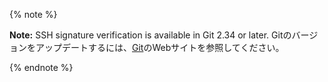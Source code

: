 
{% note %}

**Note:** SSH signature verification is available in Git 2.34 or later. Gitのバージョンをアップデートするには、[Git](https://git-scm.com/downloads)のWebサイトを参照してください。

{% endnote %}
